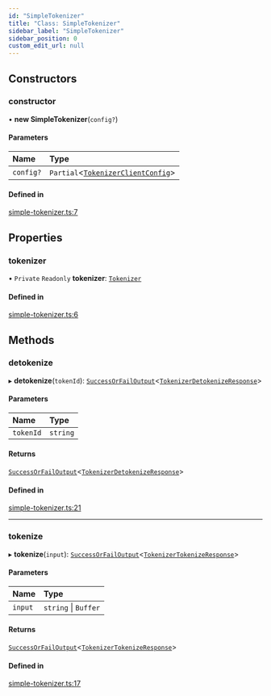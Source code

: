 ```yaml
---
id: "SimpleTokenizer"
title: "Class: SimpleTokenizer"
sidebar_label: "SimpleTokenizer"
sidebar_position: 0
custom_edit_url: null
---
```


## Constructors

### constructor

• **new SimpleTokenizer**(`config?`)

#### Parameters

| Name | Type |
| :------ | :------ |
| `config?` | `Partial`<[`TokenizerClientConfig`](../interfaces/TokenizerClientConfig.md)\> |

#### Defined in

[simple-tokenizer.ts:7](https://github.com/refinery-labs/lunasec-monorepo/blob/6c5edb8/js/sdks/packages/tokenizer-sdk/src/simple-tokenizer.ts#L7)

## Properties

### tokenizer

• `Private` `Readonly` **tokenizer**: [`Tokenizer`](Tokenizer.md)

#### Defined in

[simple-tokenizer.ts:6](https://github.com/refinery-labs/lunasec-monorepo/blob/6c5edb8/js/sdks/packages/tokenizer-sdk/src/simple-tokenizer.ts#L6)

## Methods

### detokenize

▸ **detokenize**(`tokenId`): [`SuccessOrFailOutput`](../modules.md#successorfailoutput)<[`TokenizerDetokenizeResponse`](../interfaces/TokenizerDetokenizeResponse.md)\>

#### Parameters

| Name | Type |
| :------ | :------ |
| `tokenId` | `string` |

#### Returns

[`SuccessOrFailOutput`](../modules.md#successorfailoutput)<[`TokenizerDetokenizeResponse`](../interfaces/TokenizerDetokenizeResponse.md)\>

#### Defined in

[simple-tokenizer.ts:21](https://github.com/refinery-labs/lunasec-monorepo/blob/6c5edb8/js/sdks/packages/tokenizer-sdk/src/simple-tokenizer.ts#L21)

___

### tokenize

▸ **tokenize**(`input`): [`SuccessOrFailOutput`](../modules.md#successorfailoutput)<[`TokenizerTokenizeResponse`](../interfaces/TokenizerTokenizeResponse.md)\>

#### Parameters

| Name | Type |
| :------ | :------ |
| `input` | `string` \| `Buffer` |

#### Returns

[`SuccessOrFailOutput`](../modules.md#successorfailoutput)<[`TokenizerTokenizeResponse`](../interfaces/TokenizerTokenizeResponse.md)\>

#### Defined in

[simple-tokenizer.ts:17](https://github.com/refinery-labs/lunasec-monorepo/blob/6c5edb8/js/sdks/packages/tokenizer-sdk/src/simple-tokenizer.ts#L17)
